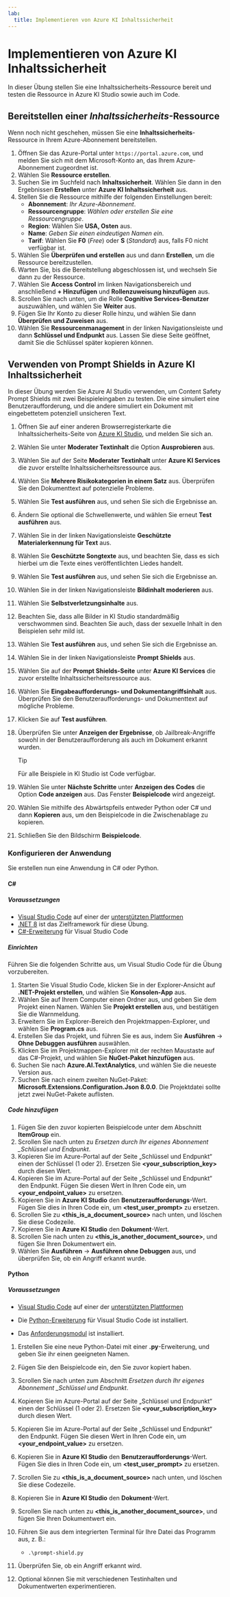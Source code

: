 ```yaml
---
lab:
  title: Implementieren von Azure KI Inhaltssicherheit
---
```


# Implementieren von Azure KI Inhaltssicherheit

In dieser Übung stellen Sie eine Inhaltssicherheits-Ressource bereit und testen die Ressource in Azure KI Studio sowie auch im Code.

## Bereitstellen einer *Inhaltssicherheits*-Ressource

Wenn noch nicht geschehen, müssen Sie eine **Inhaltssicherheits**-Ressource in Ihrem Azure-Abonnement bereitstellen.

1. Öffnen Sie das Azure-Portal unter `https://portal.azure.com`, und melden Sie sich mit dem Microsoft-Konto an, das Ihrem Azure-Abonnement zugeordnet ist.
1. Wählen Sie **Ressource erstellen**.
1. Suchen Sie im Suchfeld nach **Inhaltssicherheit**. Wählen Sie dann in den Ergebnissen **Erstellen** unter **Azure KI Inhaltssicherheit** aus.
1. Stellen Sie die Ressource mithilfe der folgenden Einstellungen bereit:
    - **Abonnement**: *Ihr Azure-Abonnement*.
    - **Ressourcengruppe**: *Wählen oder erstellen Sie eine Ressourcengruppe*.
    - **Region**: Wählen Sie **USA, Osten** aus.
    - **Name**: *Geben Sie einen eindeutigen Namen ein*.
    - **Tarif**: Wählen Sie **F0** (*Free*) oder **S** (*Standard*) aus, falls F0 nicht verfügbar ist.
1. Wählen Sie **Überprüfen und erstellen** aus und dann **Erstellen**, um die Ressource bereitzustellen.
1. Warten Sie, bis die Bereitstellung abgeschlossen ist, und wechseln Sie dann zu der Ressource.
1. Wählen Sie **Access Control** im linken Navigationsbereich und anschließend **+ Hinzufügen** und **Rollenzuweisung hinzufügen** aus.
1. Scrollen Sie nach unten, um die Rolle **Cognitive Services-Benutzer** auszuwählen, und wählen Sie **Weiter** aus.
1. Fügen Sie Ihr Konto zu dieser Rolle hinzu, und wählen Sie dann **Überprüfen und Zuweisen** aus.
1. Wählen Sie **Ressourcenmanagement** in der linken Navigationsleiste und dann **Schlüssel und Endpunkt** aus. Lassen Sie diese Seite geöffnet, damit Sie die Schlüssel später kopieren können.

## Verwenden von Prompt Shields in Azure KI Inhaltssicherheit

In dieser Übung werden Sie Azure AI Studio verwenden, um Content Safety Prompt Shields mit zwei Beispieleingaben zu testen. Die eine simuliert eine Benutzeraufforderung, und die andere simuliert ein Dokument mit eingebettetem potenziell unsicheren Text.

1. Öffnen Sie auf einer anderen Browserregisterkarte die Inhaltssicherheits-Seite von [Azure KI Studio](https://ai.azure.com/explore/contentsafety), und melden Sie sich an.
1. Wählen Sie unter **Moderater Textinhalt** die Option **Ausprobieren** aus.
1. Wählen Sie auf der Seite **Moderater Textinhalt** unter **Azure KI Services** die zuvor erstellte Inhaltssicherheitsressource aus.
1. Wählen Sie **Mehrere Risikokategorien in einem Satz** aus. Überprüfen Sie den Dokumenttext auf potenzielle Probleme.
1. Wählen Sie **Test ausführen** aus, und sehen Sie sich die Ergebnisse an.
1. Ändern Sie optional die Schwellenwerte, und wählen Sie erneut **Test ausführen** aus.
1. Wählen Sie in der linken Navigationsleiste **Geschützte Materialerkennung für Text** aus.
1. Wählen Sie **Geschützte Songtexte** aus, und beachten Sie, dass es sich hierbei um die Texte eines veröffentlichten Liedes handelt.
1. Wählen Sie **Test ausführen** aus, und sehen Sie sich die Ergebnisse an.
1. Wählen Sie in der linken Navigationsleiste **Bildinhalt moderieren** aus.
1. Wählen Sie **Selbstverletzungsinhalte** aus.
1. Beachten Sie, dass alle Bilder in KI Studio standardmäßig verschwommen sind. Beachten Sie auch, dass der sexuelle Inhalt in den Beispielen sehr mild ist.
1. Wählen Sie **Test ausführen** aus, und sehen Sie sich die Ergebnisse an.
1. Wählen Sie in der linken Navigationsleiste **Prompt Shields** aus.
1. Wählen Sie auf der **Prompt Shields-Seite** unter **Azure KI Services** die zuvor erstellte Inhaltssicherheitsressource aus.
1. Wählen Sie **Eingabeaufforderungs- und Dokumentangriffsinhalt** aus. Überprüfen Sie den Benutzeraufforderungs- und Dokumenttext auf mögliche Probleme.
1. Klicken Sie auf **Test ausführen**.
1. Überprüfen Sie unter **Anzeigen der Ergebnisse**, ob Jailbreak-Angriffe sowohl in der Benutzeraufforderung als auch im Dokument erkannt wurden.

    > [!TIP]
    > Für alle Beispiele in KI Studio ist Code verfügbar.

1. Wählen Sie unter **Nächste Schritte** unter **Anzeigen des Codes** die Option **Code anzeigen** aus. Das Fenster **Beispielcode** wird angezeigt.
1. Wählen Sie mithilfe des Abwärtspfeils entweder Python oder C# und dann **Kopieren** aus, um den Beispielcode in die Zwischenablage zu kopieren.
1. Schließen Sie den Bildschirm **Beispielcode**.

### Konfigurieren der Anwendung

Sie erstellen nun eine Anwendung in C# oder Python.

#### C#

##### Voraussetzungen

* [Visual Studio Code](https://code.visualstudio.com/) auf einer der [unterstützten Plattformen](https://code.visualstudio.com/docs/supporting/requirements#_platforms)
* [.NET 8](https://dotnet.microsoft.com/en-us/download/dotnet/8.0) ist das Zielframework für diese Übung.
* [C#-Erweiterung](https://marketplace.visualstudio.com/items?itemName=ms-dotnettools.csharp) für Visual Studio Code

##### Einrichten

Führen Sie die folgenden Schritte aus, um Visual Studio Code für die Übung vorzubereiten.

1. Starten Sie Visual Studio Code, klicken Sie in der Explorer-Ansicht auf **.NET-Projekt erstellen**, und wählen Sie **Konsolen-App** aus.
1. Wählen Sie auf Ihrem Computer einen Ordner aus, und geben Sie dem Projekt einen Namen. Wählen Sie **Projekt erstellen** aus, und bestätigen Sie die Warnmeldung.
1. Erweitern Sie im Explorer-Bereich den Projektmappen-Explorer, und wählen Sie **Program.cs** aus.
1. Erstellen Sie das Projekt, und führen Sie es aus, indem Sie **Ausführen** -> **Ohne Debuggen ausführen** auswählen. 
1. Klicken Sie im Projektmappen-Explorer mit der rechten Maustaste auf das C#-Projekt, und wählen Sie **NuGet-Paket hinzufügen** aus.
1. Suchen Sie nach **Azure.AI.TextAnalytics**, und wählen Sie die neueste Version aus.
1. Suchen Sie nach einem zweiten NuGet-Paket: **Microsoft.Extensions.Configuration.Json 8.0.0**. Die Projektdatei sollte jetzt zwei NuGet-Pakete auflisten.

##### Code hinzufügen

1. Fügen Sie den zuvor kopierten Beispielcode unter dem Abschnitt **ItemGroup** ein.
1. Scrollen Sie nach unten zu *Ersetzen durch Ihr eigenes Abonnement _Schlüssel und Endpunkt*.
1. Kopieren Sie im Azure-Portal auf der Seite „Schlüssel und Endpunkt“ einen der Schlüssel (1 oder 2). Ersetzen Sie **<your_subscription_key>** durch diesen Wert.
1. Kopieren Sie im Azure-Portal auf der Seite „Schlüssel und Endpunkt“ den Endpunkt. Fügen Sie diesen Wert in Ihren Code ein, um **<your_endpoint_value>** zu ersetzen.
1. Kopieren Sie in **Azure KI Studio** den **Benutzeraufforderungs**-Wert. Fügen Sie dies in Ihren Code ein, um **<test_user_prompt>** zu ersetzen.
1. Scrollen Sie zu **<this_is_a_document_source>** nach unten, und löschen Sie diese Codezeile.
1. Kopieren Sie in **Azure KI Studio** den **Dokument**-Wert.
1. Scrollen Sie nach unten zu **<this_is_another_document_source>**, und fügen Sie Ihren Dokumentwert ein.
1. Wählen Sie **Ausführen** -> **Ausführen ohne Debuggen** aus, und überprüfen Sie, ob ein Angriff erkannt wurde. 

#### Python

##### Voraussetzungen

* [Visual Studio Code](https://code.visualstudio.com/) auf einer der [unterstützten Plattformen](https://code.visualstudio.com/docs/supporting/requirements#_platforms)

* Die [Python-Erweiterung](https://marketplace.visualstudio.com/items?itemName=ms-python.python) für Visual Studio Code ist installiert.

* Das [Anforderungsmodul](https://pypi.org/project/requests/) ist installiert.

1. Erstellen Sie eine neue Python-Datei mit einer **.py**-Erweiterung, und geben Sie ihr einen geeigneten Namen.
1. Fügen Sie den Beispielcode ein, den Sie zuvor kopiert haben.
1. Scrollen Sie nach unten zum Abschnitt *Ersetzen durch Ihr eigenes Abonnement _Schlüssel und Endpunkt*.
1. Kopieren Sie im Azure-Portal auf der Seite „Schlüssel und Endpunkt“ einen der Schlüssel (1 oder 2). Ersetzen Sie **<your_subscription_key>** durch diesen Wert.
1. Kopieren Sie im Azure-Portal auf der Seite „Schlüssel und Endpunkt“ den Endpunkt. Fügen Sie diesen Wert in Ihren Code ein, um **<your_endpoint_value>** zu ersetzen.
1. Kopieren Sie in **Azure KI Studio** den **Benutzeraufforderungs**-Wert. Fügen Sie dies in Ihren Code ein, um **<test_user_prompt>** zu ersetzen.
1. Scrollen Sie zu **<this_is_a_document_source>** nach unten, und löschen Sie diese Codezeile.
1. Kopieren Sie in **Azure KI Studio** den **Dokument**-Wert.
1. Scrollen Sie nach unten zu **<this_is_another_document_source>**, und fügen Sie Ihren Dokumentwert ein.
1. Führen Sie aus dem integrierten Terminal für Ihre Datei das Programm aus, z. B.:

    - `.\prompt-shield.py`

1. Überprüfen Sie, ob ein Angriff erkannt wird.
1. Optional können Sie mit verschiedenen Testinhalten und Dokumentwerten experimentieren.
